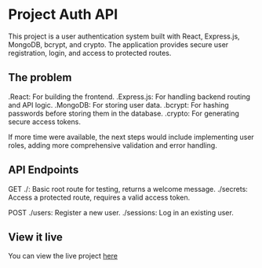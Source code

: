 # Project Auth API

This project is a user authentication system built with React, Express.js, MongoDB, bcrypt, and crypto. The application provides secure user registration, login, and access to protected routes.

## The problem

.React: For building the frontend.
.Express.js: For handling backend routing and API logic.
.MongoDB: For storing user data.
.bcrypt: For hashing passwords before storing them in the database.
.crypto: For generating secure access tokens.

If more time were available, the next steps would include implementing user roles, adding more comprehensive validation and error handling.

## API Endpoints

GET
./: Basic root route for testing, returns a welcome message.
./secrets: Access a protected route, requires a valid access token.

POST
./users: Register a new user.
./sessions: Log in an existing user.

## View it live

You can view the live project [here](https://doggyadopt.netlify.app/)
